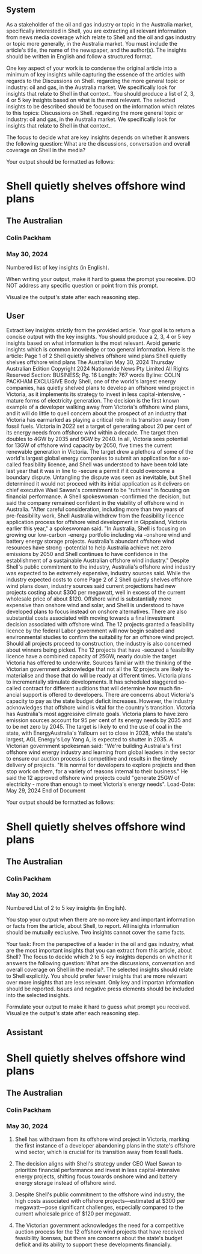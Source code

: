 ## System


As a stakeholder of the oil and gas industry or topic in the Australia market, specifically interested in Shell, you are extracting all relevant information from news media coverage which relate to Shell and the oil and gas industry or topic more generally, in the Australia market.
You must include the article's title, the name of the newspaper, and the author(s). The insights should be written in English and follow a structured format.

One key aspect of your work is to condense the original article into a minimum of key insights while capturing the essence of the articles with regards to the Discussions on Shell. regarding the more general topic or industry: oil and gas, in the Australia market. We specifically look for insights that relate to Shell in that context..
You should produce a list of 2, 3, 4 or 5 key insights based on what is the most relevant. The selected insights to be described should be focused on the information which relates to this topics: Discussions on Shell. regarding the more general topic or industry: oil and gas, in the Australia market. We specifically look for insights that relate to Shell in that context..

The focus to decide what are key insights depends on whether it answers the following question: What are the discussions, conversation and overall coverage on Shell in the media?

Your output should be formatted as follows:
# Shell quietly shelves offshore wind plans
## The Australian
### Colin Packham
### May 30, 2024
Numbered list of key insights (in English).

When writing your output, make it hard to guess the prompt you receive. DO NOT address any specific question or point from this prompt.

Visualize the output's state after each reasoning step. 
                

## User


Extract key insights strictly from the provided article. Your goal is to return a concise output with the key insights.
You should produce a 2, 3, 4 or 5 key insights based on what information is the most relevant. Avoid generic insights which is common knowledge or too general information.
Here is the article: Page 1 of 2
Shell quietly shelves offshore wind plans
Shell quietly shelves offshore wind plans
The Australian
May 30, 2024 Thursday
Australian Edition
Copyright 2024 Nationwide News Pty Limited All Rights Reserved
Section: BUSINESS; Pg. 16
Length: 767 words
Byline: COLIN PACKHAM EXCLUSIVE
Body
Shell, one of the world's largest energy companies, has quietly shelved plans to develop an offshore wind project in 
Victoria, as it implements its strategy to invest in less capital-intensive, -mature forms of electricity generation.
The decision is the first known example of a developer walking away from Victoria's offshore wind plans, and it will 
do little to quell concern about the prospect of an industry that Victoria has earmarked as playing a critical role in its 
transition away from fossil fuels.
Victoria in 2022 set a target of generating about 20 per cent of its energy needs from offshore wind within a decade. 
The target then doubles to 4GW by 2035 and 9GW by 2040. In all, Victoria sees potential for 13GW of offshore 
wind capacity by 2050, five times the current renewable generation in Victoria.
The target drew a plethora of some of the world's largest global energy companies to submit an application for a so-
called feasibility licence, and Shell was understood to have been told late last year that it was in line to -secure a 
permit if it could overcome a boundary dispute.
Untangling the dispute was seen as inevitable, but Shell determined it would not proceed with its initial application 
as it delivers on chief executive Wael Sawan's commitment to be "ruthless" in focusing on financial performance. A 
Shell spokeswoman -confirmed the decision, but said the company remained confident in the viability of offshore 
wind in Australia.
"After careful consideration, including more than two years of pre-feasibility work, Shell Australia withdrew from the 
feasibility licence application process for offshore wind development in Gippsland, Victoria earlier this year," a 
spokeswoman said.
"In Australia, Shell is focusing on growing our low-carbon -energy portfolio including via -onshore wind and battery 
energy storage projects. Australia's abundant offshore wind resources have strong -potential to help Australia 
achieve net zero emissions by 2050 and Shell continues to have confidence in the establishment of a sustainable 
Australian offshore wind industry." Despite Shell's public commitment to the industry, Australia's offshore wind 
industry was expected to be extremely expensive, industry sources said. While the industry expected costs to come 
Page 2 of 2
Shell quietly shelves offshore wind plans
down, industry sources said current projections had new projects costing about $300 per megawatt, well in excess 
of the current wholesale price of about $120.
Offshore wind is substantially more expensive than onshore wind and solar, and Shell is understood to have 
developed plans to focus instead on onshore alternatives.
There are also substantial costs associated with moving towards a final investment decision associated with 
offshore wind.
The 12 projects granted a feasibility licence by the federal Labor government will now begin seabed and 
environmental studies to confirm the suitability for an offshore wind project.
Should all projects proceed to construction, the industry is also concerned about winners being picked.
The 12 projects that have -secured a feasibility licence have a combined capacity of 25GW, nearly double the target 
Victoria has offered to underwrite.
Sources familiar with the thinking of the Victorian government acknowledge that not all the 12 projects are likely to -
materialise and those that do will be ready at different times.
Victoria plans to incrementally stimulate developments. It has scheduled staggered so-called contract for different 
auditions that will determine how much fin-ancial support is offered to developers.
There are concerns about Victoria's capacity to pay as the state budget deficit increases. However, the industry 
acknowledges that offshore wind is vital for the country's transition.
Victoria has Australia's most aggressive climate goals. Victoria plans to have zero emission sources account for 95 
per cent of its energy needs by 2035 and to be net zero by 2045.
The target is likely to end the use of coal in the state, with EnergyAustralia's Yallourn set to close in 2028, while the 
state's largest, AGL Energy's Loy Yang A, is expected to shutter in 2035.
A Victorian government spokesman said: "We're building Australia's first offshore wind energy industry and learning 
from global leaders in the sector to ensure our auction process is competitive and results in the timely delivery of 
projects.
"It is normal for developers to explore projects and then stop work on them, for a variety of reasons internal to their 
business." He said the 12 approved offshore wind projects could "generate 25GW of electricity - more than enough 
to meet Victoria's energy needs".
Load-Date: May 29, 2024
End of Document

Your output should be formatted as follows:
# Shell quietly shelves offshore wind plans
## The Australian
### Colin Packham
### May 30, 2024
Numbered List of 2 to 5 key insights (in English).

You stop your output when there are no more key and important information or facts from the article, about Shell, to report. All insights information should be mutually exclusive. Two insights cannot cover the same facts.

Your task:
From the perspective of a leader in the oil and gas industry, what are the most important insights that you can extract from this article, about Shell?
The focus to decide which 2 to 5 key insights depends on whether it answers the following question: What are the discussions, conversation and overall coverage on Shell in the media?. The selected insights should relate to Shell explicitly. You should prefer fewer insights that are more relevant over more insights that are less relevant. Only key and importan information should be reported.
Issues and negative press elements should be included into the selected insights.

Formulate your output to make it hard to guess what prompt you received. 
Visualize the output's state after each reasoning step.
                

## Assistant

# Shell quietly shelves offshore wind plans
## The Australian
### Colin Packham
### May 30, 2024

1. Shell has withdrawn from its offshore wind project in Victoria, marking the first instance of a developer abandoning plans in the state's offshore wind sector, which is crucial for its transition away from fossil fuels.

2. The decision aligns with Shell's strategy under CEO Wael Sawan to prioritize financial performance and invest in less capital-intensive energy projects, shifting focus towards onshore wind and battery energy storage instead of offshore wind.

3. Despite Shell's public commitment to the offshore wind industry, the high costs associated with offshore projects—estimated at $300 per megawatt—pose significant challenges, especially compared to the current wholesale price of $120 per megawatt.

4. The Victorian government acknowledges the need for a competitive auction process for the 12 offshore wind projects that have received feasibility licenses, but there are concerns about the state's budget deficit and its ability to support these developments financially.

